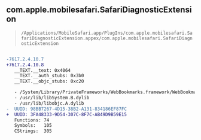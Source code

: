 ## com.apple.mobilesafari.SafariDiagnosticExtension

> `/Applications/MobileSafari.app/PlugIns/com.apple.mobilesafari.SafariDiagnosticExtension.appex/com.apple.mobilesafari.SafariDiagnosticExtension`

```diff

-7617.2.4.10.7
+7617.2.4.10.8
   __TEXT.__text: 0x4064
   __TEXT.__auth_stubs: 0x3b0
   __TEXT.__objc_stubs: 0xc20

   - /System/Library/PrivateFrameworks/WebBookmarks.framework/WebBookmarks
   - /usr/lib/libSystem.B.dylib
   - /usr/lib/libobjc.A.dylib
-  UUID: 98BB7267-4D15-38B2-A131-834186EF87FC
+  UUID: 3FA48333-9D54-307C-8F7C-AB49D9B59E15
   Functions: 74
   Symbols:   105
   CStrings:  305

```
